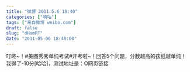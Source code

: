 ```yaml
---
title: "微博 2011.5.6 18:40"
categories: ["嘀咕"]
tags: ["来自微博 weibo.com"]
draft: false
slug: "dHamRT"
date: "2011-05-06 18:40:00"
---
```


<p>叮咚~！#美图秀秀单纯考试#开考啦~！回答5个问题，分数越高的孩纸越单纯！我得了-10分[哈哈]，测试地址是：O网页链接 ​​​​</p>
